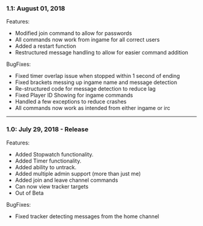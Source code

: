 ### 1.1: August 01, 2018
Features:
* Modified join command to allow for passwords
* All commands now work from ingame for all correct users
* Added a restart function
* Restructured message handling to allow for easier command addition

BugFixes:
* Fixed timer overlap issue when stopped within 1 second of ending
* Fixed brackets messing up ingame name and message detection
* Re-structured code for message detection to reduce lag
* Fixed Player ID Showing for ingame commands
* Handled a few exceptions to reduce crashes
* All commands now work as intended from either ingame or irc

***

### 1.0: July 29, 2018 - Release
Features:
* Added Stopwatch functionality.
* Added Timer functionality.
* Added ability to untrack.
* Added multiple admin support (more than just me)
* Added join and leave channel commands
* Can now view tracker targets
* Out of Beta

BugFixes:
* Fixed tracker detecting messages from the home channel
